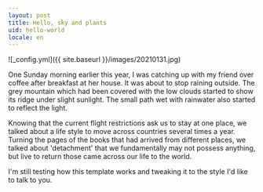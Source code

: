 ```yaml
---
layout: post
title: Hello, sky and plants
uid: hello-world
locale: en
---
```


![_config.yml]({{ site.baseurl }}/images/20210131.jpg)

One Sunday morning earlier this year, I was catching up with my friend over coffee after breakfast at her house. It was about to stop raining outside. The grey mountain which had been covered with the low clouds started to show its ridge under slight sunlight. The small path wet with rainwater also started to reflect the light.

Knowing that the current flight restrictions ask us to stay at one place, we talked about a life style to move across countries several times a year. Turning the pages of the books that had arrived from different places, we talked about 'detachment' that we fundamentally may not possess anything, but live to return those came across our life to the world.





I'm still testing how this template works and tweaking it to the style I'd like to talk to you.
